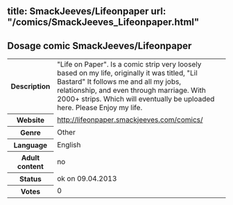 title: SmackJeeves/Lifeonpaper
url: "/comics/SmackJeeves_Lifeonpaper.html"
---
Dosage comic SmackJeeves/Lifeonpaper
-----------------------------------------

<table class="comicinfo">
<tr>
<th>Description</th><td>&quot;Life on Paper&quot;. Is a comic strip very loosely based on my life, originally it was titled, &quot;Lil Bastard&quot; It follows me and all my jobs, relationship, and even through marriage. With 2000+ strips. Which will eventually be uploaded here. Please Enjoy my life.</td>
</tr>
<tr>
<th>Website</th><td><a href="http://lifeonpaper.smackjeeves.com/comics/">http://lifeonpaper.smackjeeves.com/comics/</a></td>
</tr>
<tr>
<th>Genre</th><td>Other</td>
</tr>
<tr>
<th>Language</th><td>English</td>
</tr>
<tr>
<th>Adult content</th><td>no</td>
</tr>
<tr>
<th>Status</th><td>ok on 09.04.2013</td>
</tr>
<tr>
<th>Votes</th><td>0</div></td>
</tr>
</table>
